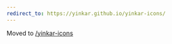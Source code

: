```yaml
---
redirect_to: https://yinkar.github.io/yinkar-icons/
---
```


Moved to [/yinkar-icons](/yinkar-icons/)
